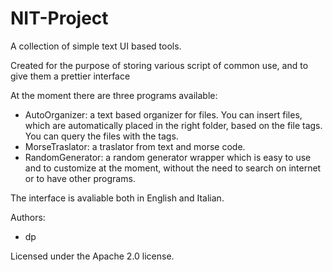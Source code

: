 # NIT-Project
A collection of simple text UI based tools.

Created for the purpose of storing various script of common use, and to give them a prettier interface

At the moment there are three programs available:
- AutoOrganizer: a text based organizer for files. You can insert files, which are automatically placed in the right folder, based on the file tags. You can query the files with the tags.
- MorseTraslator: a traslator from text and morse code.
- RandomGenerator: a random generator wrapper which is easy to use and to customize at the moment, without the need to search on internet or to have other programs.

The interface is avaliable both in English and Italian.

Authors:
- dp

Licensed under the Apache 2.0 license.
